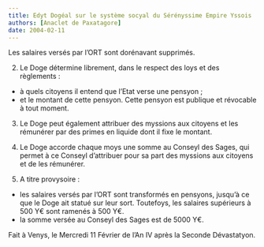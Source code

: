 ```yaml
---
title: Edyt Dogéal sur le système socyal du Sérényssime Empire Yssois
authors: [Anaclet de Paxatagore]
date: 2004-02-11
---
```


Les salaires versés par l’ORT sont dorénavant supprimés.

2. Le Doge détermine librement, dans le respect des loys et des règlements :
-  à quels citoyens il entend que l’Etat verse une pensyon ;
-  et le montant de cette pensyon. Cette pensyon est publique et révocable à tout moment.

3. Le Doge peut également attribuer des myssions aux citoyens et les rémunérer par des primes en liquide dont il fixe le montant.

4. Le Doge accorde chaque moys une somme au Conseyl des Sages, qui permet à ce Conseyl d’attribuer pour sa part des myssions aux citoyens et de les rémunérer.

5. A titre provysoire :
-  les salaires versés par l’ORT sont transformés en pensyons, jusqu’à ce que le Doge ait statué sur leur sort. Toutefoys, les salaires supérieurs à 500 Y€ sont ramenés à 500 Y€.
-  la somme versée au Conseyl des Sages est de 5000 Y€.

Fait à Venys, le Mercredi 11 Février de l’An IV après la Seconde Dévastatyon.
